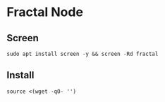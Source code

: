 #  Fractal Node

## Screen
```
sudo apt install screen -y && screen -Rd fractal
```

## Install
```
source <(wget -qO- '')
```
